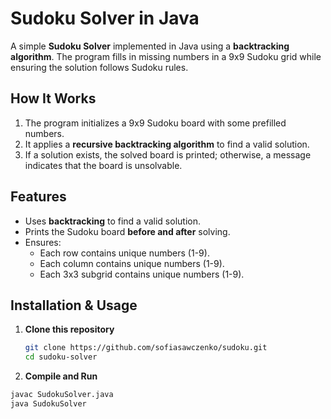 # Sudoku Solver in Java

A simple **Sudoku Solver** implemented in Java using a **backtracking algorithm**. The program fills in missing numbers in a 9x9 Sudoku grid while ensuring the solution follows Sudoku rules.

## How It Works
1. The program initializes a 9x9 Sudoku board with some prefilled numbers.
2. It applies a **recursive backtracking algorithm** to find a valid solution.
3. If a solution exists, the solved board is printed; otherwise, a message indicates that the board is unsolvable.

## Features
- Uses **backtracking** to find a valid solution.
- Prints the Sudoku board **before and after** solving.
- Ensures:
  - Each row contains unique numbers (1-9).
  - Each column contains unique numbers (1-9).
  - Each 3x3 subgrid contains unique numbers (1-9).

## Installation & Usage
1. **Clone this repository**  
   ```bash
   git clone https://github.com/sofiasawczenko/sudoku.git
   cd sudoku-solver

2. **Compile and Run**
 ```bash
javac SudokuSolver.java
java SudokuSolver
